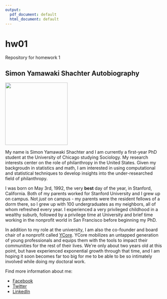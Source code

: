 ```yaml
---
output:
  pdf_document: default
  html_document: default
---
```

# hw01
Repository for homework 1

## Simon Yamawaki Shachter Autobiography

<img src="https://pbs.twimg.com/profile_images/575678523521683458/Psv53-eU_400x400.jpeg" width="200">

My name is Simon Yamawaki Shachter and I am currently a first-year PhD student at the University of Chicago studying Sociology. My research interests center on the role of philanthropy in the United States. Given my backgroudn in statistics and math, I am interested in using computational and statistical techniques to develop insights into the under-researched field of philanthropy.

I was born on May 3rd, 1992, the very **best** day of the year, in Stanford, California. Both of my parents worked for Stanford University and I grew up on campus. Not _just_ on campus - my parents were the resident fellows of a dorm there, so I grew up with 100 undergraduates as my neighbors, all of whom refreshed every year. I experienced a very privileged childhood in a wealthy suburb, followed by a privilege time at University and brief time working in the nonprofit world in San Francisco before beginning my PhD.

In addition to my role at the university, I am also the co-founder and board chair of a nonprofit called [YCore](https://www.ycore.org). YCore mobilizes an untapped generation of young professionals and equips them with the tools to impact their communities for the rest of their lives. We're only about two years old at this point, but have experienced exponential growth through that time, and I am hoping it soon becomes far too big for me to be able to be so intimately involved while doing my doctoral work.

Find more information about me:

* [Facebook](https://www.facebook.com/simon.shachter.9)
* [Twitter](https://twitter.com/syshachter)
* [LinkedIn](https://www.linkedin.com/in/simonys/)


